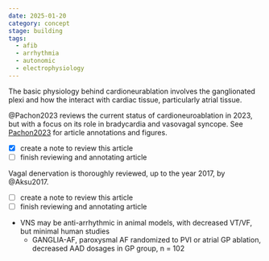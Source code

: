 ```yaml
---
date: 2025-01-20
category: concept
stage: building
tags:
  - afib
  - arrhythmia
  - autonomic
  - electrophysiology
---
```


The basic physiology behind cardioneurablation involves the ganglionated plexi and how the interact with cardiac tissue, particularly atrial tissue.

@Pachon2023 reviews the current status of cardioneuroablation in 2023, but with a focus on its role in bradycardia and vasovagal syncope. See [Pachon2023](../literature/Pachon2023.md) for article annotations and figures.
- [x] create a note to review this article
- [ ] finish reviewing and annotating article

Vagal denervation is thoroughly reviewed, up to the year 2017, by @Aksu2017. 
- [ ] create a note to review this article
- [ ] finish reviewing and annotating article

- VNS may be anti-arrhythmic in animal models, with decreased VT/VF, but minimal human studies
	- GANGLIA-AF, paroxysmal AF randomized to PVI or atrial GP ablation, decreased AAD dosages in GP group, n = 102